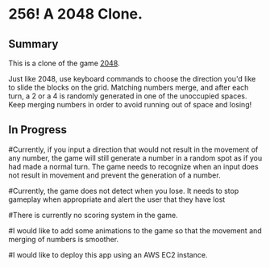 # 256! A 2048 Clone.

## Summary

This is a clone of the game [2048](http://gabrielecirulli.github.io/2048/).

Just like 2048, use keyboard commands to choose the direction you'd like to slide the blocks on the grid. Matching numbers merge, and after each turn, a 2 or a 4 is randomly generated in one of the unoccupied spaces. Keep merging numbers in order to avoid running out of space and losing!


## In Progress

#Currently, if you input a direction that would not result in the movement of any number, the game will still generate a number in a random spot as if you had made a normal turn. The game needs to recognize when an input does not result in movement and prevent the generation of a number. 

#Currently, the game does not detect when you lose. It needs to stop gameplay when appropriate and alert the user that they have lost

#There is currently no scoring system in the game.

#I would like to add some animations to the game so that the movement and merging of numbers is smoother.

#I would like to deploy this app using an AWS EC2 instance.
